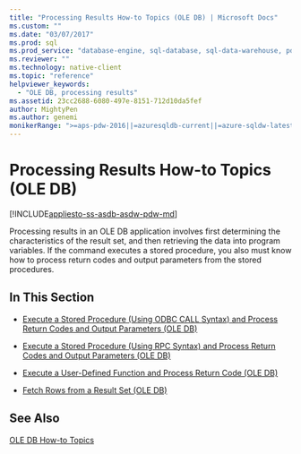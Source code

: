```yaml
---
title: "Processing Results How-to Topics (OLE DB) | Microsoft Docs"
ms.custom: ""
ms.date: "03/07/2017"
ms.prod: sql
ms.prod_service: "database-engine, sql-database, sql-data-warehouse, pdw"
ms.reviewer: ""
ms.technology: native-client
ms.topic: "reference"
helpviewer_keywords: 
  - "OLE DB, processing results"
ms.assetid: 23cc2688-6080-497e-8151-712d10da5fef
author: MightyPen
ms.author: genemi
monikerRange: ">=aps-pdw-2016||=azuresqldb-current||=azure-sqldw-latest||>=sql-server-2016||=sqlallproducts-allversions||>=sql-server-linux-2017||=azuresqldb-mi-current"
---
```

# Processing Results How-to Topics (OLE DB)
[!INCLUDE[appliesto-ss-asdb-asdw-pdw-md](../../../includes/appliesto-ss-asdb-asdw-pdw-md.md)]

  Processing results in an OLE DB application involves first determining the characteristics of the result set, and then retrieving the data into program variables. If the command executes a stored procedure, you also must know how to process return codes and output parameters from the stored procedures.  
  
## In This Section  
  
-   [Execute a Stored Procedure &#40;Using ODBC CALL Syntax&#41; and Process Return Codes and Output Parameters &#40;OLE DB&#41;](../../../relational-databases/native-client-ole-db-how-to/results/execute-stored-procedure-with-odbc-call-and-process-output.md)  
  
-   [Execute a Stored Procedure &#40;Using RPC Syntax&#41; and Process Return Codes and Output Parameters &#40;OLE DB&#41;](../../../relational-databases/native-client-ole-db-how-to/results/execute-stored-procedure-with-rpc-and-process-output.md)  
  
-   [Execute a User-Defined Function and Process Return Code &#40;OLE DB&#41;](../../../relational-databases/native-client-ole-db-how-to/results/execute-a-user-defined-function-and-process-return-code-ole-db.md)  
  
-   [Fetch Rows from a Result Set &#40;OLE DB&#41;](../../../relational-databases/native-client-ole-db-how-to/results/fetch-rows-from-a-result-set-ole-db.md)  
  
## See Also  
 [OLE DB How-to Topics](../../../relational-databases/native-client-ole-db-how-to/ole-db-how-to-topics.md)  
  
  
